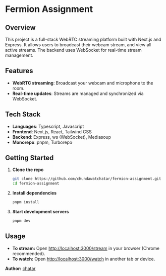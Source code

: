 
# Fermion Assignment

## Overview

This project is a full-stack WebRTC streaming platform built with Next.js and Express. It allows users to broadcast their webcam stream, and view all active streams. The backend uses WebSocket for real-time stream management.

## Features

- **WebRTC streaming**: Broadcast your webcam and microphone to the room.
- **Real-time updates**: Streams are managed and synchronized via WebSocket.

## Tech Stack

- **Languages**: Typescript, Javascript
- **Frontend**: Next.js, React, Tailwind CSS
- **Backend**: Express, ws (WebSocket), Mediasoup
- **Monorepo**: pnpm, Turborepo

## Getting Started

1. **Clone the repo**
   ```bash
   git clone https://github.com/chundawatchatar/fermion-assignment.git
   cd fermion-assignment
   ```

2. **Install dependencies**
   ```bash
   pnpm install
   ```

3. **Start development servers**
   ```bash
   pnpm dev
   ```

## Usage

- **To stream:** Open [http://localhost:3000/stream](http://localhost:3000/stream) in your browser (Chrome recommended).
- **To watch:** Open [http://localhost:3000/watch](http://localhost:3000/watch) in another tab or device.

**Author:** [chatar](https://github.com/chundawatchatar)

